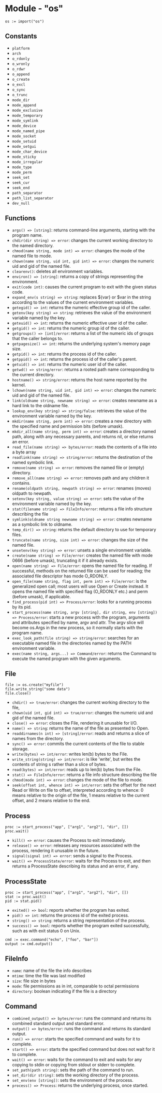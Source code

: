 # Module - "os"

```golang
os := import("os")
```

## Constants

- `platform`
- `arch`
- `o_rdonly`
- `o_wronly`
- `o_rdwr`
- `o_append`
- `o_create`
- `o_excl`
- `o_sync`
- `o_trunc`
- `mode_dir`
- `mode_append`
- `mode_exclusive`
- `mode_temporary`
- `mode_symlink`
- `mode_device`
- `mode_named_pipe`
- `mode_socket`
- `mode_setuid`
- `mode_setgui`
- `mode_char_device`
- `mode_sticky`
- `mode_irregular`
- `mode_type`
- `mode_perm`
- `seek_set`
- `seek_cur`
- `seek_end`
- `path_separator`
- `path_list_separator`
- `dev_null`

## Functions

- `args() => [string]`: returns command-line arguments, starting with the
  program name.
- `chdir(dir string) => error`: changes the current working directory to the
  named directory.
- `chmod(name string, mode int) => error`: changes the mode of the named file
  to mode.
- `chown(name string, uid int, gid int) => error`: changes the numeric uid and
  gid of the named file.
- `clearenv()`: deletes all environment variables.
- `environ() => [string]`: returns a copy of strings representing the
  environment.
- `exit(code int)`: causes the current program to exit with the given status
  code.
- `expand_env(s string) => string`: replaces ${var} or $var in the string
  according to the values of the current environment variables.
- `getegid() => int`: returns the numeric effective group id of the caller.
- `getenv(key string) => string`: retrieves the value of the environment
  variable named by the key.
- `geteuid() => int`: returns the numeric effective user id of the caller.
- `getgid() => int`: returns the numeric group id of the caller.
- `getgroups() => [int]/error`: returns a list of the numeric ids of groups
  that the caller belongs to.
- `getpagesize() => int`: returns the underlying system's memory page size.
- `getpid() => int`: returns the process id of the caller.
- `getppid() => int`: returns the process id of the caller's parent.
- `getuid() => int`: returns the numeric user id of the caller.
- `getwd() => string/error`: returns a rooted path name corresponding to the
  current directory.
- `hostname() => string/error`: returns the host name reported by the kernel.
- `lchown(name string, uid int, gid int) => error`: changes the numeric uid
  and gid of the named file.
- `link(oldname string, newname string) => error`: creates newname as a hard
  link to the oldname file.
- `lookup_env(key string) => string/false`: retrieves the value of the
  environment variable named by the key.
- `mkdir(name string, perm int) => error`: creates a new directory with the
  specified name and permission bits (before umask).
- `mkdir_all(name string, perm int) => error`: creates a directory named path,
  along with any necessary parents, and returns nil, or else returns an error.
- `read_file(name string) => bytes/error`: reads the contents of a file into
  a byte array
- `readlink(name string) => string/error`: returns the destination of the
  named symbolic link.
- `remove(name string) => error`: removes the named file or (empty) directory.
- `remove_all(name string) => error`: removes path and any children it
  contains.
- `rename(oldpath string, newpath string) => error`: renames (moves) oldpath
  to newpath.
- `setenv(key string, value string) => error`: sets the value of the
  environment variable named by the key.
- `stat(filename string) => FileInfo/error`: returns a file info structure
  describing the file
- `symlink(oldname string newname string) => error`: creates newname as a
  symbolic link to oldname.
- `temp_dir() => string`: returns the default directory to use for temporary
  files.
- `truncate(name string, size int) => error`: changes the size of the named
  file.
- `unsetenv(key string) => error`: unsets a single environment variable.
- `create(name string) => File/error`: creates the named file with mode 0666
  (before umask), truncating it if it already exists.
- `open(name string) => File/error`: opens the named file for reading. If
  successful, methods on the returned file can be used for reading; the
  associated file descriptor has mode O_RDONLY.
- `open_file(name string, flag int, perm int) => File/error`: is the
  generalized open call; most users will use Open or Create instead. It opens
  the named file with specified flag (O_RDONLY etc.) and perm (before umask),
  if applicable.
- `find_process(pid int) => Process/error`: looks for a running process by its
  pid.
- `start_process(name string, argv [string], dir string, env [string]) => Process/error`:
  starts a new process with the program, arguments and attributes specified by
  name, argv and attr. The argv slice will become os.Args in the new process,
  so it normally starts with the program name.
- `exec_look_path(file string) => string/error`: searches for an executable
  named file in the directories named by the PATH environment variable.
- `exec(name string, args...) => Command/error`: returns the Command to execute
  the named program with the given arguments.

## File

```golang
file := os.create("myfile")
file.write_string("some data")
file.close()
```

- `chdir() => true/error`: changes the current working directory to the file,
- `chown(uid int, gid int) => true/error`: changes the numeric uid and gid of
  the named file.
- `close() => error`: closes the File, rendering it unusable for I/O.
- `name() => string`: returns the name of the file as presented to Open.
- `readdirnames(n int) => [string]/error`: reads and returns a slice of names
  from the directory.
- `sync() => error`: commits the current contents of the file to stable storage.
- `write(bytes) => int/error`: writes len(b) bytes to the File.
- `write_string(string) => int/error`: is like 'write', but writes the contents
  of string s rather than a slice of bytes.
- `read(bytes) => int/error`: reads up to len(b) bytes from the File.
- `stat() => FileInfo/error`: returns a file info structure describing the file
- `chmod(mode int) => error`: changes the mode of the file to mode.
- `seek(offset int, whence int) => int/error`: sets the offset for the next
  Read or Write on file to offset, interpreted according to whence: 0 means
  relative to the origin of the file, 1 means relative to the current offset,
  and 2 means relative to the end.

## Process

```golang
proc := start_process("app", ["arg1", "arg2"], "dir", [])
proc.wait()
```

- `kill() => error`: causes the Process to exit immediately.
- `release() => error`: releases any resources associated with the process,
  rendering it unusable in the future.
- `signal(signal int) => error`: sends a signal to the Process.
- `wait() => ProcessState/error`: waits for the Process to exit, and then
  returns a ProcessState describing its status and an error, if any.

## ProcessState

```golang
proc := start_process("app", ["arg1", "arg2"], "dir", [])
stat := proc.wait()
pid := stat.pid()
```

- `exited() => bool`: reports whether the program has exited.
- `pid() => int`: returns the process id of the exited process.
- `string() => string`: returns a string representation of the process.
- `success() => bool`: reports whether the program exited successfully, such as
  with exit status 0 on Unix.

```golang
cmd := exec.command("echo", ["foo", "bar"])
output := cmd.output()
```

## FileInfo

- `name`: name of the file the info describes
- `mtime`: time the file was last modified
- `size`: file size in bytes
- `mode`: file permissions as in int, comparable to octal permissions
- `directory`: boolean indicating if the file is a directory

## Command

- `combined_output() => bytes/error`: runs the command and returns its combined
  standard output and standard error.
- `output() => bytes/error`: runs the command and returns its standard output.
- `run() => error`: starts the specified command and waits for it to complete.
- `start() => error`: starts the specified command but does not wait for it to
  complete.
- `wait() => error`: waits for the command to exit and waits for any copying to
  stdin or copying from stdout or stderr to complete.
- `set_path(path string)`: sets the path of the command to run.
- `set_dir(dir string)`: sets the working directory of the process.
- `set_env(env [string])`: sets the environment of the process.
- `process() => Process`: returns the underlying process, once started.
